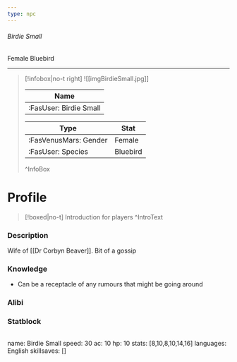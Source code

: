 ```yaml
---
type: npc
---
```


###### Birdie Small
<span class="sub2">Female Bluebird </span>
___

> [!infobox|no-t right]
> ![[imgBirdieSmall.jpg]]
> 
> | Name |
> | :----: |
> | :FasUser: Birdie Small | 
> 
> | Type | Stat |
> | ---- | ---- |
> | :FasVenusMars: Gender | Female |
> | :FasUser: Species | Bluebird |
>^InfoBox

# Profile

> [!boxed|no-t]
> Introduction for players
>^IntroText

### Description
Wife of [[Dr Corbyn Beaver]]. Bit of a gossip

### Knowledge
- Can be a receptacle of any rumours that might be going around

### Alibi 


### Statblock
>```statblock
name: Birdie Small
speed: 30
ac: 10
hp: 10
stats: [8,10,8,10,14,16]
languages: English
skillsaves: []